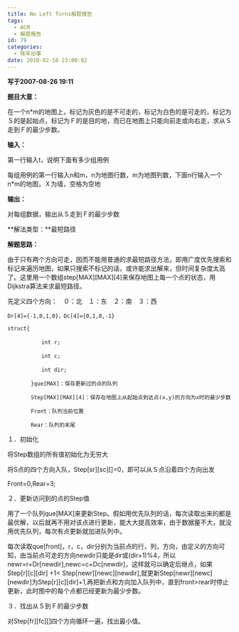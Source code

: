 ```yaml
---
title: No Left Turns解题报告
tags:
  - ACM
  - 解题报告
id: 79
categories:
  - 陈年旧事
date: 2010-02-10 23:00:02
---
```


**写于2007-08-26 19:11**

**题目大意：**

在一个n*m的地图上，标记为灰色的是不可走的，标记为白色的是可走的，标记为Ｓ的是起始点，标记为Ｆ的是目的地，而已在地图上只能向前走或向右走，求从Ｓ走到Ｆ的最少步数。

**输入：**

第一行输入t，说明下面有多少组用例

每组用例的第一行输入n和m，n为地图行数，m为地图列数，下面n行输入一个n*m的地图，Ｘ为墙，空格为空地

**输出：**

对每组数据，输出从Ｓ走到Ｆ的最少步数


<!--more-->


**解法类型：**最短路径

**解题思路：**

由于只有两个方向可走，因而不能用普通的求最短路径方法，即用广度优先搜索和标记来遍历地图，如果只搜索不标记的话，或许能求出解来，但时间复杂度太高了。这里用一个数组step[MAX][MAX][4]来保存地图上每一个点的状态，用Dijkstra算法来求最短路径。

先定义四个方向：　０：北　１：东　２：南　３：西

```
Dr[4]={-1,0,1,0}，Dc[4]={0,1,0,-1}

struct{

	　　　　int r;

	　　　　int c;

	　　　　int dir;

	　　}que[MAX]：保存更新过的点的队列

	　　Step[MAX][MAX][4]：保存在地图上从起始点到达点(x,y)的方向为x时的最少步数

	　　Front：队列当前位置

	　　Rear：队列的末尾
```

１．初始化

将Step数组的所有值初始化为无穷大

将S点的四个方向入队，Step[sr][sc][]=0，即可以从Ｓ点沿着四个方向出发

Front=0,Rear=3;

２．更新访问到的点的Step值

用了一个队列que[MAX]来更新Step。假如用优先队列的话，每次读取出来的都是最优解，以后就再不用对该点进行更新，能大大提高效率，由于数据量不大，就没用优先队列，每次有点更新就加进队列中。

每次读取que[front]，r，c，dir分别为当前点的行，列，方向，由定义的方向可知，由当前点可走的方向newdir只能是dir或(dir+1)%4，所以newr=r+Dr[newdir],newc=c+Dc[newdir]，这样就可以确定后继点，如果Step[r][c][dir] +1&lt; Step[newr][newc][newdir],就更新Step[newr][newc][newdir]为Step[r][c][dir]+1,再把新点和方向加入队列中，直到front&gt;rear时停止更新，此时图中的每个点都已经更新为最少步数。

３．找出从Ｓ到Ｆ的最少步数

对Step[fr][fc][]四个方向循环一遍，找出最小值。

